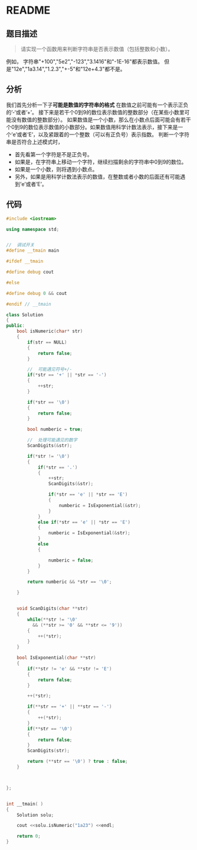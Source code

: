 # README

## 题目描述

> 请实现一个函数用来判断字符串是否表示数值（包括整数和小数）。

例如， 字符串"+100","5e2","-123","3.1416"和"-1E-16"都表示数值。 但是"12e","1a3.14","1.2.3","+-5"和"12e+4.3"都不是。

## 分析

我们首先分析一下子**可能是数值的字符串的格式** 在数值之前可能有一个表示正负的’-‘或者’+’。 接下来是若干个0到9的数位表示数值的整数部分（在某些小数里可能没有数值的整数部分）。 如果数值是一个小数，那么在小数点后面可能会有若干个0到9的数位表示数值的小数部分。如果数值用科学计数法表示，接下来是一个’e’或者‘E’，以及紧跟着的一个整数（可以有正负号）表示指数。 判断一个字符串是否符合上述模式时，

* 首先看第一个字符是不是正负号。
* 如果是，在字符串上移动一个字符，继续扫描剩余的字符串中0到9的数位。
* 如果是一个小数，则将遇到小数点。
* 另外，如果是用科学计数法表示的数值，在整数或者小数的后面还有可能遇到’e’或者’E’。

## 代码

```cpp
#include <iostream>

using namespace std;


//  调试开关
#define __tmain main

#ifdef __tmain

#define debug cout

#else

#define debug 0 && cout

#endif // __tmain

class Solution
{
public:
    bool isNumeric(char* str)
    {
        if(str == NULL)
        {
            return false;
        }

        //  可能遇见符号+/-
        if(*str == '+' || *str == '-')
        {
            ++str;
        }

        if(*str == '\0')
        {
            return false;
        }

        bool numberic = true;

        //  处理可能遇见的数字
        ScanDigits(&str);

        if(*str != '\0')
        {
            if(*str == '.')
            {
                ++str;
                ScanDigits(&str);

                if(*str == 'e' || *str == 'E')
                {
                    numberic = IsExponential(&str);
                }
            }
            else if(*str == 'e' || *str == 'E')
            {
                numberic = IsExponential(&str);
            }
            else
            {

                numberic = false;
            }
        }

        return numberic && *str == '\0';

    }


    void ScanDigits(char **str)
    {
        while(**str != '\0'
          && (**str >= '0' && **str <= '9'))
        {
            ++(*str);
        }
    }

    bool IsExponential(char **str)
    {
        if(**str != 'e' && **str != 'E')
        {
            return false;
        }

        ++(*str);

        if(**str == '+' || **str == '-')
        {
            ++(*str);
        }
        if(**str == '\0')
        {
            return false;
        }
        ScanDigits(str);

        return (**str == '\0') ? true : false;
    }



};


int __tmain( )
{
    Solution solu;

    cout <<solu.isNumeric("1a23") <<endl;

    return 0;
}
```

